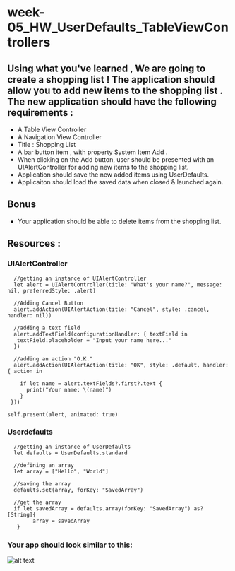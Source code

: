 # week-05_HW_UserDefaults_TableViewControllers

## Using what you've learned , We are going to create a shopping list ! The application should allow you to add new items to the shopping list .  The new application should have the following requirements :

- A Table View Controller
- A Navigation View Controller
- Title : Shopping List
- A bar button item , with property System Item Add .
- When clicking on the Add button, user should be presented with an UIAlertController for adding new items to the shopping list.
- Application should save the new added items using UserDefaults.
- Applicaiton should load the saved data when closed & launched again.



## Bonus
- Your application should be able to delete items from the shopping list.

## Resources :

### UIAlertController
     
      //getting an instance of UIAlertController
      let alert = UIAlertController(title: "What's your name?", message: nil, preferredStyle: .alert)
      
      //Adding Cancel Button
      alert.addAction(UIAlertAction(title: "Cancel", style: .cancel, handler: nil))
      
      //adding a text field
      alert.addTextField(configurationHandler: { textField in
       textField.placeholder = "Input your name here..."
      })
      
      //adding an action "O.K."
      alert.addAction(UIAlertAction(title: "OK", style: .default, handler: { action in

        if let name = alert.textFields?.first?.text {
          print("Your name: \(name)")
        }
     }))

    self.present(alert, animated: true)
    
    
### Userdefaults
      
      //getting an instance of UserDefaults
      let defaults = UserDefaults.standard
      
      //defining an array
      let array = ["Hello", "World"]
      
      //saving the array
      defaults.set(array, forKey: "SavedArray")
      
      //get the array
      if let savedArray = defaults.array(forKey: "SavedArray") as? [String]{
            array = savedArray
       }
       
       
       
### Your app should look similar to this:
![alt text]()

